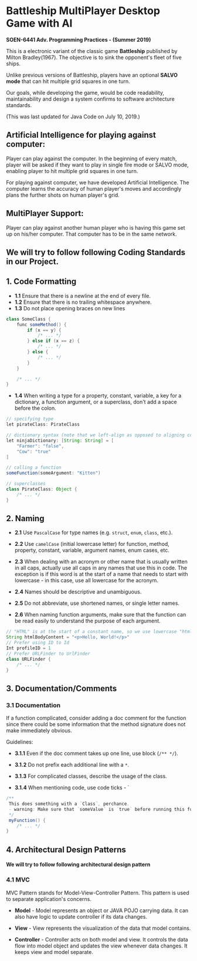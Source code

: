# Battleship MultiPlayer Desktop Game with AI
**SOEN-6441 Adv. Programming Practices - (Summer 2019)**

This is a electronic variant of the classic game **Battleship** published by Milton Bradley(1967).
The objective is to sink the opponent's fleet of five ships.

Unlike previous versions of Battleship, players have an optional **SALVO mode** that can hit multiple grid squares in one turn.

Our goals, while developing the game, would be code readability, maintainability and design a system confirms to software architecture standards.

(This was last updated for Java Code on July 10, 2019.)

## Artificial Intelligence for playing against computer:
Player can play against the computer. In the beginning of every match, player will be asked if they want to play
in single fire mode or SALVO mode, enabling player to hit multiple grid squares in one turn. 

For playing against computer, we have developed Artificial Intelligence. The computer learns the accuracy of human player's moves and accordingly plans
the further shots on human player's grid.

## MultiPlayer Support:
Player can play against another human player who is having this game set up on his/her computer. That computer has to be in the same network.


## We will try to follow following Coding Standards in our Project.

## 1. Code Formatting

* **1.1** Ensure that there is a newline at the end of every file.
* **1.2** Ensure that there is no trailing whitespace anywhere.
* **1.3** Do not place opening braces on new lines

```Java
class SomeClass {
    func someMethod() {
        if (x == y) {
            /* ... */
        } else if (x == z) {
            /* ... */
        } else {
            /* ... */
        }
    }

    /* ... */
}
```

* **1.4** When writing a type for a property, constant, variable, a key for a dictionary, a function argument, or a superclass, don't add a space before the colon.

```Java
// specifying type
let pirateClass: PirateClass

// dictionary syntax (note that we left-align as opposed to aligning colons)
let ninjaDictionary: [String: String] = [
    "Farmer": "false",
    "Cow": "true"
]

// calling a function
someFunction(someArgument: "Kitten")

// superclasses
class PirateClass: Object {
    /* ... */
}
```


## 2. Naming

* **2.1** Use `PascalCase` for type names (e.g. `struct`, `enum`, `class`, etc.).

* **2.2** Use `camelCase` (initial lowercase letter) for function, method, property, constant, variable, argument names, enum cases, etc.

* **2.3** When dealing with an acronym or other name that is usually written in all caps, actually use all caps in any names that use this in code. The exception is if this word is at the start of a name that needs to start with lowercase - in this case, use all lowercase for the acronym.

* **2.4** Names should be descriptive and unambiguous.

* **2.5** Do not abbreviate, use shortened names, or single letter names.

* **2.6** When naming function arguments, make sure that the function can be read easily to understand the purpose of each argument.


```Java
// "HTML" is at the start of a constant name, so we use lowercase "html"
String htmlBodyContent = "<p>Hello, World!</p>"
// Prefer using ID to Id
Int profileID = 1
// Prefer URLFinder to UrlFinder
class URLFinder {
    /* ... */
}
```

## 3. Documentation/Comments

### 3.1 Documentation

If a function complicated, consider adding a doc comment for the function since there could be some information that the method signature does not make immediately obvious.

Guidelines:

* **3.1.1** Even if the doc comment takes up one line, use block (`/** */`).

* **3.1.2** Do not prefix each additional line with a `*`.

* **3.1.3** For complicated classes, describe the usage of the class.

* **3.1.4** When mentioning code, use code ticks - \`

```Java
/**
 This does something with a `Class`, perchance.
 - warning: Make sure that `someValue` is `true` before running this function.
 */
 myFunction() {
    /* ... */
}
```


## 4. Architectural Design Patterns

#### We will try to follow following architectural design pattern

### 4.1 MVC

MVC Pattern stands for Model-View-Controller Pattern. This pattern is used to separate application's concerns.

* **Model** - Model represents an object or JAVA POJO carrying data. It can also have logic to update controller if its data changes.

* **View** - View represents the visualization of the data that model contains.

* **Controller** - Controller acts on both model and view. It controls the data flow into model object and updates the view whenever data changes. It keeps view and model separate.

